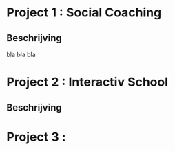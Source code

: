 
# Project 1 : Social Coaching

## Beschrijving

bla bla bla

# Project 2 : Interactiv School

## Beschrijving


# Project 3 :
